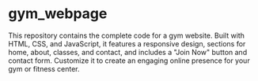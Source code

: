 # gym_webpage
This repository contains the complete code for a gym website. Built with HTML, CSS, and JavaScript, it features a responsive design, sections for home, about, classes, and contact, and includes a "Join Now" button and contact form. Customize it to create an engaging online presence for your gym or fitness center.
